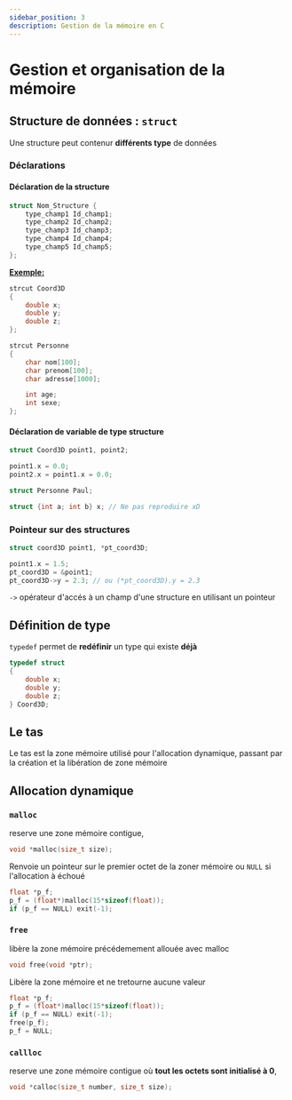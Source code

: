 ```yaml
---
sidebar_position: 3
description: Gestion de la mémoire en C
---
```


# Gestion et organisation de la mémoire

## Structure de données : `struct`

Une structure peut contenur **différents type** de données

### Déclarations

#### Déclaration de la structure
```c
struct Nom_Structure {
    type_champ1 Id_champ1;
    type_champ2 Id_champ2;
    type_champ3 Id_champ3;
    type_champ4 Id_champ4;
    type_champ5 Id_champ5;
};
```

<u>**Exemple:**</u>

```c
strcut Coord3D
{
    double x;
    double y;
    double z;
};
```

```c
strcut Personne
{
    char nom[100];
    char prenom[100];
    char adresse[1000];

    int age;
    int sexe;
};
```

#### Déclaration de variable de type structure

```c
struct Coord3D point1, point2;

point1.x = 0.0;
point2.x = point1.x = 0.0;

struct Personne Paul;
```

```c
struct {int a; int b} x; // Ne pas reproduire xD
```

### Pointeur sur des structures

```c
struct coord3D point1, *pt_coord3D;

point1.x = 1.5;
pt_coord3D = &point1;
pt_coord3D->y = 2.3; // ou (*pt_coord3D).y = 2.3
```

`->` opérateur d'accés à un champ d'une structure en utilisant un pointeur

## Définition de type

`typedef` permet de **redéfinir** un type qui existe **déjà**

```c
typedef struct
{
    double x;
    double y;
    double z;
} Coord3D;
```

## Le tas

Le tas est la zone mémoire utilisé pour l'allocation dynamique, passant par la création et la libération de zone mémoire

## Allocation dynamique

### `malloc` 
reserve une zone mémoire contigue, 
```c
void *malloc(size_t size);
```
Renvoie un pointeur sur le premier octet de la zoner mémoire ou `NULL` si l'allocation à échoué

```c
float *p_f;
p_f = (float*)malloc(15*sizeof(float));
if (p_f == NULL) exit(-1); 
```

### `free`
libère la zone mémoire précédemement allouée avec malloc
```c
void free(void *ptr);
```

Libère la zone mémoire et ne tretourne aucune valeur

```c
float *p_f;
p_f = (float*)malloc(15*sizeof(float));
if (p_f == NULL) exit(-1);
free(p_f);
p_f = NULL; 
```

### `callloc`

reserve une zone mémoire contigue où **tout les octets sont initialisé à 0**,
```c
void *calloc(size_t number, size_t size);
```
